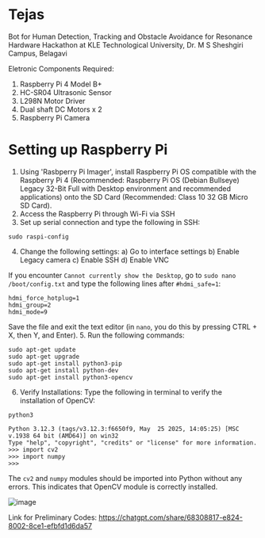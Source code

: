# Tejas
Bot for Human Detection, Tracking and Obstacle Avoidance for Resonance Hardware Hackathon at KLE Technological University, Dr. M S Sheshgiri Campus, Belagavi

Eletronic Components Required:
1. Raspberry Pi 4 Model B+
2. HC-SR04 Ultrasonic Sensor
3. L298N Motor Driver
4. Dual shaft DC Motors x 2
5. Raspberry Pi Camera

# Setting up Raspberry Pi
1. Using 'Rasbperry Pi Imager', install Raspberry Pi OS compatible with the Raspberry Pi 4 (Recommended: Raspberry Pi OS (Debian Bullseye) Legacy 32-Bit Full with Desktop environment and recommended applications) onto the SD Card (Recommended: Class 10 32 GB Micro SD Card).
2. Access the Raspberry Pi through Wi-Fi via SSH
3. Set up serial connection and type the following in SSH:
```
sudo raspi-config
```
4. Change the following settings:
   a) Go to interface settings
   b) Enable Legacy camera
   c) Enable SSH
   d) Enable VNC

If you encounter ```Cannot currently show the Desktop```, go to ```sudo nano /boot/config.txt``` and type the following lines after ```#hdmi_safe=1```:
```
hdmi_force_hotplug=1
hdmi_group=2
hdmi_mode=9
```
Save the file and exit the text editor (in ```nano```, you do this by pressing CTRL + X, then Y, and Enter).
5. Run the following commands:
```
sudo apt-get update
sudo apt-get upgrade
sudo apt-get install python3-pip
sudo apt-get install python-dev
sudo apt-get install python3-opencv
```
6. Verify Installations:
Type the following in terminal to verify the installation of OpenCV:
```
python3
```
```
Python 3.12.3 (tags/v3.12.3:f6650f9, May  25 2025, 14:05:25) [MSC v.1938 64 bit (AMD64)] on win32
Type "help", "copyright", "credits" or "license" for more information.
>>> import cv2
>>> import numpy
>>>
```
The ```cv2``` and ```numpy``` modules should be imported into Python without any errors. This indicates that OpenCV module is correctly installed.


![image](https://github.com/user-attachments/assets/3005c205-4c0d-4624-b268-88d51c5519ad)

Link for Preliminary Codes:
https://chatgpt.com/share/68308817-e824-8002-8ce1-efbfd1d6da57
